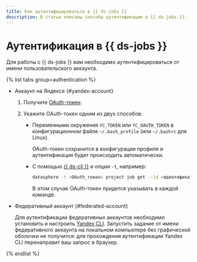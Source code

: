 ```yaml
---
title: Как аутентифицироваться в {{ ds-jobs }}
description: В статье описаны способы аутентификации в {{ ds-jobs }}.
---
```


# Аутентификация в {{ ds-jobs }}

Для работы с {{ ds-jobs }} вам необходимо аутентифицироваться от имени пользовательского аккаунта.

{% list tabs group=authentication %}

- Аккаунт на Яндексе {#yandex-account}

  1. Получите [OAuth-токен](../../../iam/concepts/authorization/oauth-token.md).
  1. Укажите OAuth-токен одним из двух способов:

     * Переменными окружения `YC_TOKEN` или `YC_OAUTH_TOKEN` в конфигурационном файле `~/.bash_profile` (или `~/.bashrc` для Linux).

       OAuth-токен сохранится в конфигурации профиля и аутентификация будет происходить автоматически.

     * С помощью [{{ ds-cli }}](../../concepts/jobs/cli.md) и опции `-t`, например:

       ```bash
       datasphere -t <OAuth_токен> project job get --id <идентификатор_проекта>
       ```

       В этом случае OAuth-токен придется указывать в каждой команде.


- Федеративный аккаунт {#federated-account}

  Для аутентификации федеративных аккаунтов необходимо установить и настроить [Yandex CLI](../../../cli/quickstart.md). Запустить задание от имени федеративного аккаунта на локальном компьютере без графической оболочки не получится: для прохождения аутентификации Yandex CLI перенаправит ваш запрос в браузер.

{% endlist %}
